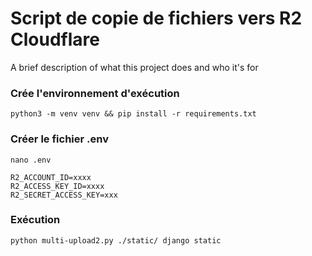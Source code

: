 
# Script de copie de fichiers vers R2 Cloudflare

A brief description of what this project does and who it's for
### Crée l'environnement d'exécution
```
python3 -m venv venv && pip install -r requirements.txt
```
### Créer le fichier .env
```
nano .env
```
```
R2_ACCOUNT_ID=xxxx
R2_ACCESS_KEY_ID=xxxx
R2_SECRET_ACCESS_KEY=xxx
```
### Exécution
```
python multi-upload2.py ./static/ django static
```

